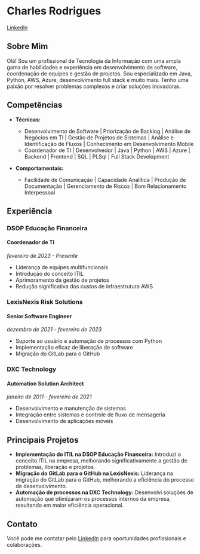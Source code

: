 # Charles Rodrigues

[LinkedIn](https://www.linkedin.com/in/charlesrodrigues)

## Sobre Mim

Olá! Sou um profissional de Tecnologia da Informação com uma ampla gama de habilidades e experiência em desenvolvimento de software, coordenação de equipes e gestão de projetos. Sou especializado em Java, Python, AWS, Azure, desenvolvimento full stack e muito mais. Tenho uma paixão por resolver problemas complexos e criar soluções inovadoras.

## Competências

- **Técnicas:**
  - Desenvolvimento de Software | Priorização de Backlog | Análise de Negócios em TI | Gestão de Projetos de Sistemas | Análise e Identificação de Fluxos | Conhecimento em Desenvolvimento Mobile
  - Coordenador de TI | Desenvolvedor | Java | Python | AWS | Azure | Backend | Frontend | SQL | PLSql | Full Stack Development
  
- **Comportamentais:**
  - Facilidade de Comunicação | Capacidade Analítica | Produção de Documentação | Gerenciamento de Riscos | Bom Relacionamento Interpessoal

## Experiência

### DSOP Educação Financeira
#### Coordenador de TI
*fevereiro de 2023 - Presente*
- Liderança de equipes multifuncionais
- Introdução do conceito ITIL
- Aprimoramento da gestão de projetos
- Redução significativa dos custos de infraestrutura AWS

### LexisNexis Risk Solutions
#### Senior Software Engineer
*dezembro de 2021 - fevereiro de 2023*
- Suporte ao usuário e automação de processos com Python
- Implementação eficaz de liberação de software
- Migração do GitLab para o GitHub

### DXC Technology
#### Automation Solution Architect
*janeiro de 2011 - fevereiro de 2021*
- Desenvolvimento e manutenção de sistemas
- Integração entre sistemas e controle de fluxo de mensageria
- Desenvolvimento de aplicações móveis

## Principais Projetos

- **Implementação do ITIL na DSOP Educação Financeira:** Introduzi o conceito ITIL na empresa, melhorando significativamente a gestão de problemas, liberação e projetos.
- **Migração do GitLab para o GitHub na LexisNexis:** Liderança na migração do GitLab para o GitHub, melhorando a eficiência do processo de desenvolvimento.
- **Automação de processos na DXC Technology:** Desenvolvi soluções de automação que otimizaram os processos internos da empresa, resultando em maior eficiência operacional.

## Contato

Você pode me contatar pelo [LinkedIn](https://www.linkedin.com/in/charlesrodrigues) para oportunidades profissionais e colaborações.


<!--

### Hi there 👋

**charines/charines** is a ✨ _special_ ✨ repository because its `README.md` (this file) appears on your GitHub profile.

Here are some ideas to get you started:

- 🔭 I’m currently working on ...
- 🌱 I’m currently learning ...
- 👯 I’m looking to collaborate on ...
- 🤔 I’m looking for help with ...
- 💬 Ask me about ...
- 📫 How to reach me: ...
- 😄 Pronouns: ...
- ⚡ Fun fact: ...
-->
